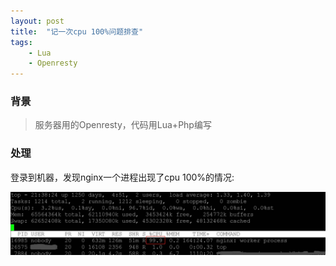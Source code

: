 ```yaml
---
layout: post
title:  "记一次cpu 100%问题排查"
tags: 
	- Lua
	- Openresty
---
```


### 背景

>服务器用的Openresty，代码用Lua+Php编写

### 处理

登录到机器，发现nginx一个进程出现了cpu 100%的情况:

![](/static/img/2020/cpu-100.jpg)



